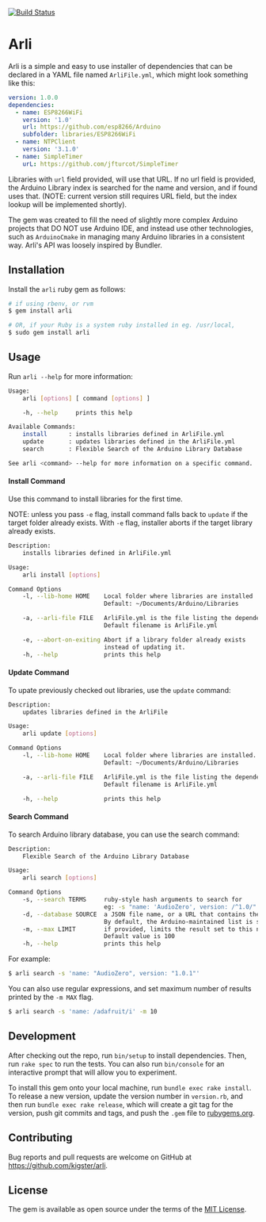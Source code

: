[![Build Status](https://travis-ci.org/kigster/arli.svg?branch=master)](https://travis-ci.org/kigster/arli)

# Arli

Arli is a simple and easy to use installer of dependencies that can be 
declared in a YAML file named `ArliFile.yml`, which might look something like this:

```yaml
version: 1.0.0
dependencies:
  - name: ESP8266WiFi
    version: '1.0'
    url: https://github.com/esp8266/Arduino
    subfolder: libraries/ESP8266WiFi
  - name: NTPClient
    version: '3.1.0'
  - name: SimpleTimer
    urL: https://github.com/jfturcot/SimpleTimer
```

Libraries with `url` field provided, will use that URL. If no url field is provided, the Arduino Library index is searched for the name and version, and if found uses that. (NOTE: current version still requires URL field, but the index lookup will be implemented shortly).

The gem was created to fill the need of slightly more complex Arduino projects that DO NOT use Arduino IDE, and instead use other technologies, such as `ArduinoCmake`  in managing many Arduino libraries  in a consistent way. Arli's API was loosely inspired by Bundler.

## Installation

Install the `arli` ruby gem as follows:

```bash
# if using rbenv, or rvm
$ gem install arli 

# OR, if your Ruby is a system ruby installed in eg. /usr/local, 
$ sudo gem install arli 
```

## Usage

Run `arli --help` for more information:

```bash
Usage:
    arli [options] [ command [options] ]

    -h, --help     prints this help

Available Commands:
    install      : installs libraries defined in ArliFile.yml
    update       : updates libraries defined in the ArliFile.yml
    search       : Flexible Search of the Arduino Library Database

See arli <command> --help for more information on a specific command.
```

#### Install Command

Use this command to install libraries for the first time. 

NOTE: unless you pass `-e` flag, install command falls back to `update` if
the target folder already exists.  With `-e` flag, installer aborts if the 
target library already exists.

```bash
Description:
    installs libraries defined in ArliFile.yml

Usage:
    arli install [options]

Command Options
    -l, --lib-home HOME    Local folder where libraries are installed
                           Default: ~/Documents/Arduino/Libraries

    -a, --arli-file FILE   ArliFile.yml is the file listing the dependencies
                           Default filename is ArliFile.yml

    -e, --abort-on-exiting Abort if a library folder already exists
                           instead of updating it.
    -h, --help             prints this help
```

#### Update Command

To upate previously checked out libraries, use the `update` command:

```bash
Description:
    updates libraries defined in the ArliFile

Usage:
    arli update [options]

Command Options
    -l, --lib-home HOME    Local folder where libraries are installed.
                           Default: ~/Documents/Arduino/Libraries

    -a, --arli-file FILE   ArliFile.yml is the file listing the dependencies.
                           Default filename is ArliFile.yml

    -h, --help             prints this help
```

#### Search Command

To search Arduino library database, you can use the search command:

```bash
Description:
    Flexible Search of the Arduino Library Database

Usage:
    arli search [options]

Command Options
    -s, --search TERMS     ruby-style hash arguments to search for
                           eg: -s "name: 'AudioZero', version: /^1.0/"
    -d, --database SOURCE  a JSON file name, or a URL that contains the index
                           By default, the Arduino-maintained list is searched
    -m, --max LIMIT        if provided, limits the result set to this number
                           Default value is 100
    -h, --help             prints this help
```

For example:

```bash
$ arli search -s 'name: "AudioZero", version: "1.0.1"'
```

You can also use regular expressions, and set maximum number of results printed by the `-m MAX` flag.

```bash
$ arli search -s 'name: /adafruit/i' -m 10
```

## Development

After checking out the repo, run `bin/setup` to install dependencies. Then, run `rake spec` to run the tests. You can also run `bin/console` for an interactive prompt that will allow you to experiment.

To install this gem onto your local machine, run `bundle exec rake install`. To release a new version, update the version number in `version.rb`, and then run `bundle exec rake release`, which will create a git tag for the version, push git commits and tags, and push the `.gem` file to [rubygems.org](https://rubygems.org).

## Contributing

Bug reports and pull requests are welcome on GitHub at https://github.com/kigster/arli.

## License

The gem is available as open source under the terms of the [MIT License](http://opensource.org/licenses/MIT).
